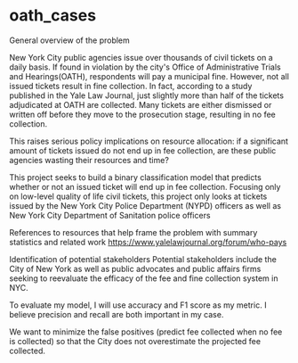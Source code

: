 # oath_cases



General overview of the problem

New York City public agencies issue over thousands of civil tickets on a daily basis. If found in violation by the city's Office of Administrative Trials and Hearings(OATH), respondents will pay a municipal fine. However, not all issued tickets result in fine collection. In fact, according to a study published in the Yale Law Journal, just slightly more than half of the tickets adjudicated at OATH are collected. Many tickets are either dismissed or written off before they move to the prosecution stage, resulting in no fee collection. 

This raises serious policy implications on resource allocation: if a significant amount of tickets issued do not end up in fee collection, are these public agencies wasting their resources and time?  

This project seeks to build a binary classification model that predicts whether or not an issued ticket will end up in fee collection. Focusing only on low-level quality of life civil tickets, this project only looks at tickets issued by the New York City Police Department (NYPD) officers as well as New York City Department of Sanitation police officers


References to resources that help frame the problem with summary statistics and related work
https://www.yalelawjournal.org/forum/who-pays

Identification of potential stakeholders
Potential stakeholders include the City of New York as well as public advocates and public affairs firms seeking to reevaluate the efficacy of the fee and fine collection system in NYC. 


To evaluate my model, I will use accuracy and F1 score as my metric. I believe precision and recall are both important in my case. 

We want to minimize the false positives (predict fee collected when no fee is collected) so that the City does not overestimate the projected fee collected. 

